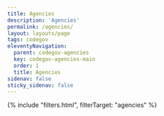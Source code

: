 ```yaml
---
title: Agencies
description: 'Agencies'
permalink: /agencies/
layout: layouts/page
tags: codegov
eleventyNavigation:
  parent: codegov-agencies
  key: codegov-agencies-main
  order: 1
  title: Agencies
sidenav: false
sticky_sidenav: false
---
```


{% include "filters.html", filterTarget: "agencies" %}

<script>console.log({{ codegovData.agencies | json }})</script>
<script type="application/json" data-agencies>{{ codegovData.agencies | json }}</script>

<div class="agency-grid grid-row grid-gap margin-top-4">
</div>

<script src='/assets/_common/js/filters.js>
